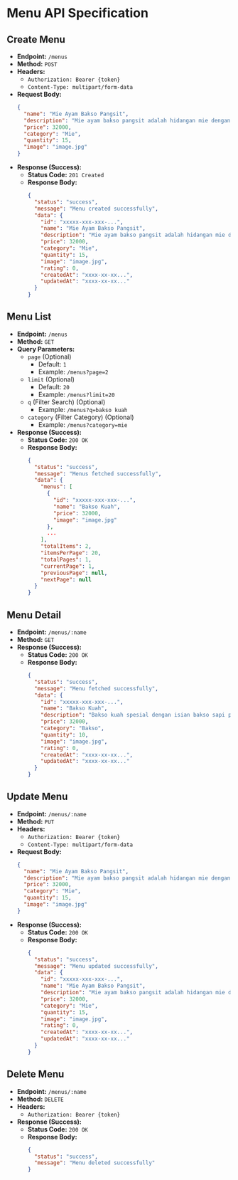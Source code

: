 # Menu API Specification

## Create Menu

- **Endpoint:** `/menus`
- **Method:** `POST`
- **Headers:**
  - `Authorization: Bearer {token}`
  - `Content-Type: multipart/form-data`
- **Request Body:**
  ```json
  {
    "name": "Mie Ayam Bakso Pangsit",
    "description": "Mie ayam bakso pangsit adalah hidangan mie dengan topping ayam cincang, jamur cincang, bakso sapi, dan pangsit.",
    "price": 32000,
    "category": "Mie",
    "quantity": 15,
    "image": "image.jpg"
  }
  ```
- **Response (Success):**
  - **Status Code:** `201 Created`
  - **Response Body:**
    ```json
    {
      "status": "success",
      "message": "Menu created successfully",
      "data": {
        "id": "xxxxx-xxx-xxx-...",
        "name": "Mie Ayam Bakso Pangsit",
        "description": "Mie ayam bakso pangsit adalah hidangan mie dengan topping ayam cincang, jamur cincang, bakso sapi, dan pangsit.",
        "price": 32000,
        "category": "Mie",
        "quantity": 15,
        "image": "image.jpg",
        "rating": 0,
        "createdAt": "xxxx-xx-xx...",
        "updatedAt": "xxxx-xx-xx..."
      }
    }
    ```

## Menu List

- **Endpoint:** `/menus`
- **Method:** `GET`
- **Query Parameters:**
  - `page` (Optional)
    - Default: `1`
    - Example: `/menus?page=2`
  - `limit` (Optional)
    - Default: `20`
    - Example: `/menus?limit=20`
  - `q` (Filter Search) (Optional)
    - Example: `/menus?q=bakso kuah`
  - `category` (Filter Category) (Optional)
    - Example: `/menus?category=mie`
- **Response (Success):**
  - **Status Code:** `200 OK`
  - **Response Body:**
    ```json
    {
      "status": "success",
      "message": "Menus fetched successfully",
      "data": {
        "menus": [
          {
            "id": "xxxxx-xxx-xxx-...",
            "name": "Bakso Kuah",
            "price": 32000,
            "image": "image.jpg"
          },
          ...
        ],
        "totalItems": 2,
        "itemsPerPage": 20,
        "totalPages": 1,
        "currentPage": 1,
        "previousPage": null,
        "nextPage": null
      }
    }
    ```

## Menu Detail

- **Endpoint:** `/menus/:name`
- **Method:** `GET`
- **Response (Success):**
  - **Status Code:** `200 OK`
  - **Response Body:**
    ```json
    {
      "status": "success",
      "message": "Menu fetched successfully",
      "data": {
        "id": "xxxxx-xxx-xxx-...",
        "name": "Bakso Kuah",
        "description": "Bakso kuah spesial dengan isian bakso sapi pilihan, mie, dan sayuran segar. Disajikan dalam kuah kaldu sapi hangat dengan topping bawang goreng dan seledri. Tambahkan sambal, kecap, atau cuka sesuai selera untuk rasa yang lebih mantap.",
        "price": 32000,
        "category": "Bakso",
        "quantity": 10,
        "image": "image.jpg",
        "rating": 0,
        "createdAt": "xxxx-xx-xx...",
        "updatedAt": "xxxx-xx-xx..."
      }
    }
    ```

## Update Menu

- **Endpoint:** `/menus/:name`
- **Method:** `PUT`
- **Headers:**
  - `Authorization: Bearer {token}`
  - `Content-Type: multipart/form-data`
- **Request Body:**
  ```json
  {
    "name": "Mie Ayam Bakso Pangsit",
    "description": "Mie ayam bakso pangsit adalah hidangan mie dengan topping ayam cincang, jamur cincang, bakso sapi, dan pangsit.",
    "price": 32000,
    "category": "Mie",
    "quantity": 15,
    "image": "image.jpg"
  }
  ```
- **Response (Success):**
  - **Status Code:** `200 OK`
  - **Response Body:**
    ```json
    {
      "status": "success",
      "message": "Menu updated successfully",
      "data": {
        "id": "xxxxx-xxx-xxx-...",
        "name": "Mie Ayam Bakso Pangsit",
        "description": "Mie ayam bakso pangsit adalah hidangan mie dengan topping ayam cincang, jamur cincang, bakso sapi, dan pangsit.",
        "price": 32000,
        "category": "Mie",
        "quantity": 15,
        "image": "image.jpg",
        "rating": 0,
        "createdAt": "xxxx-xx-xx...",
        "updatedAt": "xxxx-xx-xx..."
      }
    }
    ```

## Delete Menu

- **Endpoint:** `/menus/:name`
- **Method:** `DELETE`
- **Headers:**
  - `Authorization: Bearer {token}`
- **Response (Success):**
  - **Status Code:** `200 OK`
  - **Response Body:**
    ```json
    {
      "status": "success",
      "message": "Menu deleted successfully"
    }
    ```
